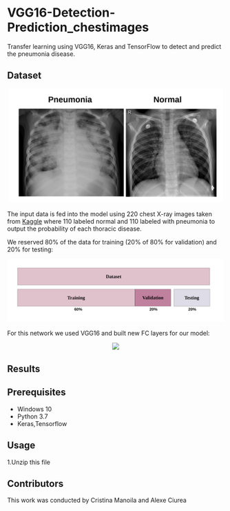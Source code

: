 # VGG16-Detection-Prediction_chestimages
Transfer learning using VGG16, Keras and TensorFlow to detect and predict the pneumonia disease.

## Dataset

<div align=center><img width="500" src="./images/pneumon-normal.PNG"/></div>


The input data is fed into the model using 220 chest X-ray images taken from [Kaggle](https://www.kaggle.com/paultimothymooney/chest-xray-pneumonia) where 110 labeled normal and 110 labeled with pneumonia to output the probability of each thoracic disease.

We reserved 80% of the data for training (20% of 80% for validation) and 20% for testing:
<div align=center><img width="700" src="./images/trainval-test.PNG"/></div>

For this network we used VGG16 and built new FC layers for our model:

<div align=center><img width="700" src="./ix.PNG"/></div>

## Results 


## Prerequisites
- Windows 10
- Python 3.7
- Keras,Tensorflow

## Usage
1.Unzip this file

## Contributors
This work was conducted by Cristina Manoila and Alexe Ciurea





